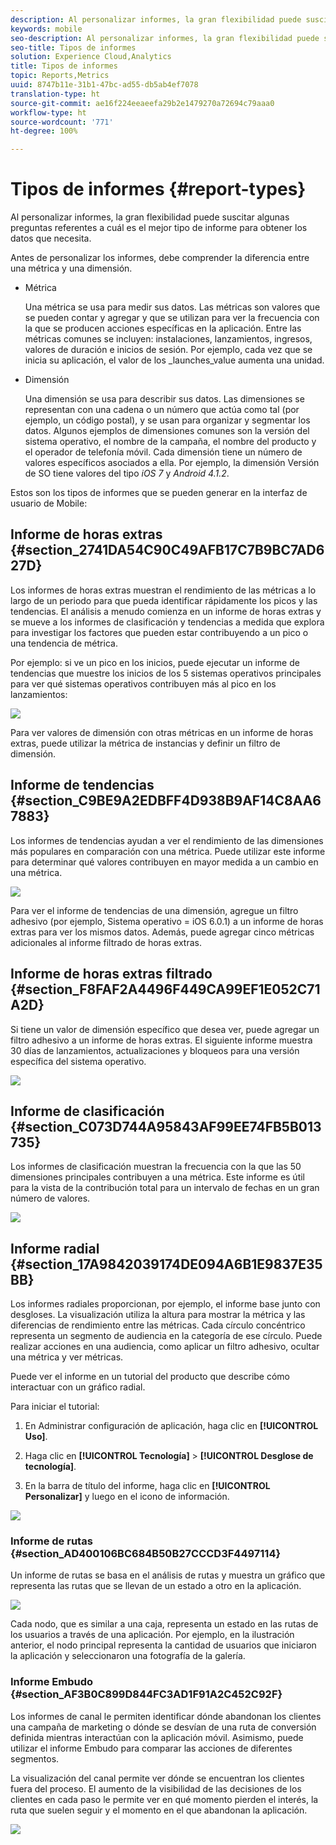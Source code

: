 ```yaml
---
description: Al personalizar informes, la gran flexibilidad puede suscitar algunas preguntas referentes a cuál es el mejor tipo de informe para obtener los datos que necesita.
keywords: mobile
seo-description: Al personalizar informes, la gran flexibilidad puede suscitar algunas preguntas referentes a cuál es el mejor tipo de informe para obtener los datos que necesita.
seo-title: Tipos de informes
solution: Experience Cloud,Analytics
title: Tipos de informes
topic: Reports,Metrics
uuid: 8747b11e-31b1-47bc-ad55-db5ab4ef7078
translation-type: ht
source-git-commit: ae16f224eeaeefa29b2e1479270a72694c79aaa0
workflow-type: ht
source-wordcount: '771'
ht-degree: 100%

---
```



# Tipos de informes {#report-types}

Al personalizar informes, la gran flexibilidad puede suscitar algunas preguntas referentes a cuál es el mejor tipo de informe para obtener los datos que necesita.

Antes de personalizar los informes, debe comprender la diferencia entre una métrica y una dimensión.

* Métrica

   Una métrica se usa para medir sus datos. Las métricas son valores que se pueden contar y agregar y que se utilizan para ver la frecuencia con la que se producen acciones específicas en la aplicación. Entre las métricas comunes se incluyen: instalaciones, lanzamientos, ingresos, valores de duración e inicios de sesión. Por ejemplo, cada vez que se inicia su aplicación,  el valor de los  _launches_value aumenta una unidad.

* Dimensión

   Una dimensión se usa para describir sus datos. Las dimensiones se representan con una cadena o un número que actúa como tal (por ejemplo, un código postal), y se usan para organizar y segmentar los datos. Algunos ejemplos de dimensiones comunes son la versión del sistema operativo, el nombre de la campaña, el nombre del producto y el operador de telefonía móvil. Cada dimensión tiene un número de valores específicos asociados a ella. Por ejemplo, la dimensión Versión de SO tiene valores del tipo _iOS 7_ y _Android 4.1.2_.

Estos son los tipos de informes que se pueden generar en la interfaz de usuario de Mobile:

## Informe de horas extras {#section_2741DA54C90C49AFB17C7B9BC7AD627D}

Los informes de horas extras muestran el rendimiento de las métricas a lo largo de un periodo para que pueda identificar rápidamente los picos y las tendencias. El análisis a menudo comienza en un informe de horas extras y se mueve a los informes de clasificación y tendencias a medida que explora para investigar los factores que pueden estar contribuyendo a un pico o una tendencia de métrica.

Por ejemplo: si ve un pico en los inicios, puede ejecutar un informe de tendencias que muestre los inicios de los 5 sistemas operativos principales para ver qué sistemas operativos contribuyen más al pico en los lanzamientos:

![](assets/overtime.png)

Para ver valores de dimensión con otras métricas en un informe de horas extras, puede utilizar la métrica de instancias y definir un filtro de dimensión.

## Informe de tendencias  {#section_C9BE9A2EDBFF4D938B9AF14C8AA67883}

Los informes de tendencias ayudan a ver el rendimiento de las dimensiones más populares en comparación con una métrica. Puede utilizar este informe para determinar qué valores contribuyen en mayor medida a un cambio en una métrica.

![](assets/trended.png)

Para ver el informe de tendencias de una dimensión, agregue un filtro adhesivo (por ejemplo, Sistema operativo = iOS 6.0.1) a un informe de horas extras para ver los mismos datos. Además, puede agregar cinco métricas adicionales al informe filtrado de horas extras.

## Informe de horas extras filtrado {#section_F8FAF2A4496F449CA99EF1E052C71A2D}

Si tiene un valor de dimensión específico que desea ver, puede agregar un filtro adhesivo a un informe de horas extras. El siguiente informe muestra 30 días de lanzamientos, actualizaciones y bloqueos para una versión específica del sistema operativo.

![](assets/overtime-filter.png)

## Informe de clasificación {#section_C073D744A95843AF99EE74FB5B013735}

Los informes de clasificación muestran la frecuencia con la que las 50 dimensiones principales contribuyen a una métrica. Este informe es útil para la vista de la contribución total para un intervalo de fechas en un gran número de valores.

![](assets/ranked.png)

## Informe radial  {#section_17A9842039174DE094A6B1E9837E35BB}

Los informes radiales proporcionan, por ejemplo, el informe base junto con desgloses. La visualización utiliza la altura para mostrar la métrica y las diferencias de rendimiento entre las métricas. Cada círculo concéntrico representa un segmento de audiencia en la categoría de ese círculo. Puede realizar acciones en una audiencia, como aplicar un filtro adhesivo, ocultar una métrica y ver métricas.

Puede ver el informe en un tutorial del producto que describe cómo interactuar con un gráfico radial.

Para iniciar el tutorial:

1. En Administrar configuración de aplicación, haga clic en **[!UICONTROL Uso]**.

1. Haga clic en **[!UICONTROL Tecnología]** > **[!UICONTROL Desglose de tecnología]**.
1. En la barra de título del informe, haga clic en **[!UICONTROL Personalizar]** y luego en el icono de información.

![](assets/report_technology.png)

### Informe de rutas {#section_AD400106BC684B50B27CCCD3F4497114}

Un informe de rutas se basa en el análisis de rutas y muestra un gráfico que representa las rutas que se llevan de un estado a otro en la aplicación.

![](assets/action_paths.png)

Cada nodo, que es similar a una caja, representa un estado en las rutas de los usuarios a través de una aplicación. Por ejemplo, en la ilustración anterior, el nodo principal representa la cantidad de usuarios que iniciaron la aplicación y seleccionaron una fotografía de la galería.

### Informe Embudo  {#section_AF3B0C899D844FC3AD1F91A2C452C92F}

Los informes de canal le permiten identificar dónde abandonan los clientes una campaña de marketing o dónde se desvían de una ruta de conversión definida mientras interactúan con la aplicación móvil. Asimismo, puede utilizar el informe Embudo para comparar las acciones de diferentes segmentos.

La visualización del canal permite ver dónde se encuentran los clientes fuera del proceso. El aumento de la visibilidad de las decisiones de los clientes en cada paso le permite ver en qué momento pierden el interés, la ruta que suelen seguir y el momento en el que abandonan la aplicación.

![](assets/funnel.png)
